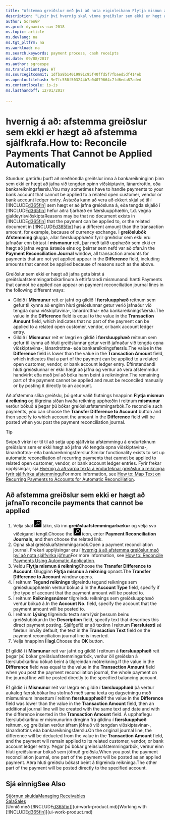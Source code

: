 ```yaml
---
title: "Afstemma greiðslur með því að nota eiginleikann Flytja mismun á reikning"
description: "Lýsir því hvernig skal vinna greiðslur sem ekki er hægt að jafna við skjal, til dæmis þegar gengi gjaldmiðla veldur breytingum á upphæðum."
author: SorenGP
ms.prod: dynamics-nav-2018
ms.topic: article
ms.devlang: na
ms.tgt_pltfrm: na
ms.workload: na
ms.search.keywords: payment process, cash receipts
ms.date: 09/08/2017
ms.author: sgroespe
ms.translationtype: HT
ms.sourcegitcommit: 1dfba8b14019991c95f40ffd5f7fbaed5df414eb
ms.openlocfilehash: 9e7fc550f503244b7a04079664c7fd6eda87aded
ms.contentlocale: is-is
ms.lasthandoff: 12/01/2017

---
```

# <a name="how-to-reconcile-payments-that-cannot-be-applied-automatically"></a><span data-ttu-id="0069f-103">hvernig á að: afstemma greiðslur sem ekki er hægt að afstemma sjálfkrafa.</span><span class="sxs-lookup"><span data-stu-id="0069f-103">How to: Reconcile Payments That Cannot be Applied Automatically</span></span>
<span data-ttu-id="0069f-104">Stundum gætirðu þurft að meðhöndla greiðslur inna á bankareikninginn þinn sem ekki er hægt að jafna við tengdan opinn viðskiptavin, lánardrottin, eða bankareikningsfærslu.</span><span class="sxs-lookup"><span data-stu-id="0069f-104">You may sometimes have to handle payments to your bank account that cannot be applied to a related open customer, vendor or bank account ledger entry.</span></span> <span data-ttu-id="0069f-105">Ástæða kann að vera að ekkert skjal sé til í [!INCLUDE[d365fin](includes/d365fin_md.md)] sem hægt er að jafna greiðsluna á, eða tengda skjalið í [!INCLUDE[d365fin](includes/d365fin_md.md)] hefur aðra fjárhæð en færsluupphæðin, t.d. vegna gjaldeyrisviðskipta</span><span class="sxs-lookup"><span data-stu-id="0069f-105">Reasons may be that no document exists in [!INCLUDE[d365fin](includes/d365fin_md.md)] that the payment can be applied to, or the related document in [!INCLUDE[d365fin](includes/d365fin_md.md)] has a different amount than the transaction amount, for example, because of currency exchange.</span></span> <span data-ttu-id="0069f-106">Í **greiðslubók Afstemming** glugga, allar færsluupphæðir fyrir greiðslur sem ekki eru jafnaðar enn birtast í **mismunur** reit, þar með talið upphæðir sem ekki er hægt að jafna vegna ástæða eins og þeirrar sem nefd var að ofan.</span><span class="sxs-lookup"><span data-stu-id="0069f-106">In the **Payment Reconciliation Journal** window, all transaction amounts for payments that are not yet applied appear in the **Difference** field, including amounts that cannot be applied because of reasons such as the above.</span></span>

<span data-ttu-id="0069f-107">Greiðslur sem ekki er hægt að jafna geta birst á greiðsluafstemmingarbókarlínum á eftirfarandi mismunandi hætti:</span><span class="sxs-lookup"><span data-stu-id="0069f-107">Payments that cannot be applied can appear on payment reconciliation journal lines in the following different ways:</span></span>

* <span data-ttu-id="0069f-108">Gildið í **Mismunur** reit er jafnt og gildið í **færsluupphæð** reitnum sem gefur til kynna að enginn hluti greiðslunnar getur verið jafnaður við tengda opna viðskiptavina-, lánardrottna- eða bankareikningsfærslu.</span><span class="sxs-lookup"><span data-stu-id="0069f-108">The value in the **Difference** field is equal to the value in the **Transaction Amount** field, which indicates that no part of the payment can be applied to a related open customer, vendor, or bank account ledger entry.</span></span>
* <span data-ttu-id="0069f-109">Gildið í **Mismunur** reit er lægri en gildið í **færsluupphæð** reitnum sem gefur til kynna að hluti greiðslunnar getur verið jafnaður við tengda opna viðskiptavina-, lánardrottna- eða bankareikningsfærslu.</span><span class="sxs-lookup"><span data-stu-id="0069f-109">The value in the **Difference** field is lower than the value in the **Transaction Amount** field, which indicates that a part of the payment can be applied to a related open customer, vendor, or bank account ledger entry.</span></span> <span data-ttu-id="0069f-110">Eftirstandandi hluti greiðslunnar er ekki hægt að jafna og verður að vera afstemmdur handvirkt eða með því að bóka hann beint á reikninginn.</span><span class="sxs-lookup"><span data-stu-id="0069f-110">The remaining part of the payment cannot be applied and must be reconciled manually or by posting it directly to an account.</span></span>

<span data-ttu-id="0069f-111">Að afstemma slíka greiðslu, þú getur valið flutnings hnappinn **Flytja mismun á reikning** og tilgreina síðan hvaða reikning upphæðin í reitnum **mismunur** verður bókuð á þegar þú bókar greiðsluafstemmingarbók.</span><span class="sxs-lookup"><span data-stu-id="0069f-111">To reconcile such payments, you can choose the **Transfer Difference to Account** button and then specify to which account the amount in the **Difference** field will be posted when you post the payment reconciliation journal.</span></span>

> [!TIP]  
>   <span data-ttu-id="0069f-112">Svipuð virkni er til til að setja upp sjálfvirka afstemmingu á endurteknum greiðslum sem er ekki hægt að jafna við tengda opna viðskiptavina-, lánardrottna- eða bankareikningsfærslur.</span><span class="sxs-lookup"><span data-stu-id="0069f-112">Similar functionality exists to set up automatic reconciliation of recurring payments that cannot be applied to related open customer, vendor, or bank account ledger entries.</span></span> <span data-ttu-id="0069f-113">Fyrir frekar upplýsingar, sjá [Hvernig á að varpa texta á endurteknar greiðslur á reikninga fyrir sjálfvirka afstemmingu](receivables-how-map-text-recurring-payments-accounts-auto-reconcilliation.md)</span><span class="sxs-lookup"><span data-stu-id="0069f-113">For more information, see [How to: Map Text on Recurring Payments to Accounts for Automatic Reconciliation](receivables-how-map-text-recurring-payments-accounts-auto-reconcilliation.md).</span></span>

## <a name="to-reconcile-payments-that-cannot-be-applied"></a><span data-ttu-id="0069f-114">Að afstemma greiðslur sem ekki er hægt að jafna</span><span class="sxs-lookup"><span data-stu-id="0069f-114">To reconcile payments that cannot be applied</span></span>
1. <span data-ttu-id="0069f-115">Velja skal ![Leit að síðu eða skýrslu](media/ui-search/search_small.png "Leit að síðu eða skýrslu táknið") tákn, slá inn **greiðsluafstemmingarbækur** og velja svo viðeigandi tengil.</span><span class="sxs-lookup"><span data-stu-id="0069f-115">Choose the ![Search for Page or Report](media/ui-search/search_small.png "Search for Page or Report icon") icon, enter **Payment Reconciliation Journals**, and then choose the related link.</span></span>
2. <span data-ttu-id="0069f-116">Opna skal greiðsluafstemmingarbók.</span><span class="sxs-lookup"><span data-stu-id="0069f-116">Open a payment reconciliation journal.</span></span> <span data-ttu-id="0069f-117">Frekari upplýsingar eru í [hvernig á að afstemma greiðslur með því að nota sjálfvirka jöfnun](receivables-how-reconcile-payments-auto-application.md)</span><span class="sxs-lookup"><span data-stu-id="0069f-117">For more information, see [How to: Reconcile Payments Using Automatic Application](receivables-how-reconcile-payments-auto-application.md).</span></span>
3. <span data-ttu-id="0069f-118">Veldu **Flytja mismun á reikning**</span><span class="sxs-lookup"><span data-stu-id="0069f-118">Choose the **Transfer Difference to Account**.</span></span> <span data-ttu-id="0069f-119">Glugginn **Flytja mismun á reikning** opnast.</span><span class="sxs-lookup"><span data-stu-id="0069f-119">The **Transfer Difference to Account** window opens.</span></span>
4. <span data-ttu-id="0069f-120">Í reitnum **Tegund reiknings** tilgreindu tegund reiknings sem greiðsluupphæðin verður bókuð á.</span><span class="sxs-lookup"><span data-stu-id="0069f-120">In the **Account Type** field, specify if the type of account that the payment amount will be posted to.</span></span>
5. <span data-ttu-id="0069f-121">Í reitnum **Reikningsnúmer** tilgreindu reiknings sem greiðsluupphæð verður bókuð á.</span><span class="sxs-lookup"><span data-stu-id="0069f-121">In the **Account No.** field, specify the account that the payment amount will be posted to.</span></span>
6. <span data-ttu-id="0069f-122">Í reitnum **Lýsing** tilgreindu texta sem lýsir þessum beinu greiðslubókun.</span><span class="sxs-lookup"><span data-stu-id="0069f-122">In the **Description** field, specify text that describes this direct payment posting.</span></span> <span data-ttu-id="0069f-123">Sjálfgefið er að textinn í reitnum **Færslutexti** sé færður inn.</span><span class="sxs-lookup"><span data-stu-id="0069f-123">By default, the text in the **Transaction Text** field on the payment reconciliation journal line is inserted.</span></span>
7. <span data-ttu-id="0069f-124">Velja hnappinn **Í lagi**.</span><span class="sxs-lookup"><span data-stu-id="0069f-124">Choose the **OK** button.</span></span>

<span data-ttu-id="0069f-125">Ef gildið í í **Mismunur** reit var jafnt og gildið í reitnum á **færsluupphæð** reit þegar þú bókar greiðsluafstemmingarbók, verður öll greiðslan á færslubókarlínu bókuð beint á tilgreindan mótreikning.</span><span class="sxs-lookup"><span data-stu-id="0069f-125">If the value in the **Difference** field was equal to the value in the **Transaction Amount** field when you post the payment reconciliation journal, the whole payment on the journal line will be posted directly to the specified balancing account.</span></span>

<span data-ttu-id="0069f-126">Ef gildið í í **Mismunur** reit var lægra en gildið í **færsluupphæð** þá verður aukaleg færslubókarlína stofnuð með sama texta og dagsetningu með mismuninum innsettum í reitinn **færsluupphæð**</span><span class="sxs-lookup"><span data-stu-id="0069f-126">If the value in the **Difference** field was lower than the value in the **Transaction Amount** field, then an additional journal line will be created with the same text and date and with the difference inserted in the **Transaction Amount** field.</span></span> <span data-ttu-id="0069f-127">Á upphaflegu færslubókarlínu er mismunurinn dreginn frá gildinu í **færsluupphæð** reitnum, og greiðslan verður áfram jöfnuð við tengdan viðskiptavinar-, lánardrottins eða bankareikningsfærslu.</span><span class="sxs-lookup"><span data-stu-id="0069f-127">On the original journal line, the difference will be deducted from the value in the **Transaction Amount** field, and the payment will remain applied to its related customer, vendor, or bank account ledger entry.</span></span> <span data-ttu-id="0069f-128">Þegar þú bókar greiðsluafstemmingarbók, verður einn hluti greiðslunnar bókuð sem jöfnuð greiðsla.</span><span class="sxs-lookup"><span data-stu-id="0069f-128">When you post the payment reconciliation journal, one part of the payment will be posted as an applied payment.</span></span> <span data-ttu-id="0069f-129">Aðra hluti greiðslu bókast beint á tilgreinda reikninga.</span><span class="sxs-lookup"><span data-stu-id="0069f-129">The other part of the payment will be posted directly to the specified account.</span></span>

## <a name="see-also"></a><span data-ttu-id="0069f-130">Sjá einnig</span><span class="sxs-lookup"><span data-stu-id="0069f-130">See Also</span></span>
[<span data-ttu-id="0069f-131">Stjórnun skulda</span><span class="sxs-lookup"><span data-stu-id="0069f-131">Managing Receivables</span></span>](receivables-manage-receivables.md)  
[<span data-ttu-id="0069f-132">Sala</span><span class="sxs-lookup"><span data-stu-id="0069f-132">Sales</span></span>](sales-manage-sales.md)  
<span data-ttu-id="0069f-133">[Unnið með [!INCLUDE[d365fin](includes/d365fin_md.md)]](ui-work-product.md)</span><span class="sxs-lookup"><span data-stu-id="0069f-133">[Working with [!INCLUDE[d365fin](includes/d365fin_md.md)]](ui-work-product.md)</span></span>

